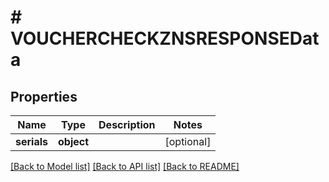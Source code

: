 # # VOUCHERCHECKZNSRESPONSEData

## Properties

Name | Type | Description | Notes
------------ | ------------- | ------------- | -------------
**serials** | **object** |  | [optional]

[[Back to Model list]](../../README.md#models) [[Back to API list]](../../README.md#endpoints) [[Back to README]](../../README.md)
